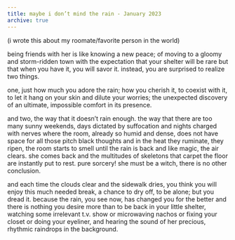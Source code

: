 ```yaml
---
title: maybe i don’t mind the rain - January 2023
archive: true    
---
```

(i wrote this about my roomate/favorite person in the world)

being friends with her is like knowing 
a new peace; of moving to a gloomy and storm-ridden town with the expectation
that your shelter will be rare but that
when you have it,
you will savor it. 
instead, you are surprised to realize two
things. 

one, just how much you adore the rain; how you cherish it, to coexist with 
it, to let it hang on your skin and dilute your worries;
the unexpected discovery of an ultimate, impossible comfort in its presence.

and two, 
the way that it doesn’t rain enough. 
the way that there are too many sunny weekends, days dictated by 
suffocation and nights charged with nerves where the room,
already so humid and dense, 
does not have space for all those
pitch black thoughts and in the heat they ruminate, 
they ripen, the room starts to smell until
the rain is back and like magic,
the air clears. she comes back and
the multitudes of skeletons that carpet the floor are instantly
put to rest. pure sorcery! she must be a witch, there is no other conclusion.

and each time the clouds clear and 
the sidewalk dries, you think you will enjoy this 
much needed 
break, 
a chance to dry off, to be alone;
but you dread it. 
because the rain, you see now, has changed you for 
the better and there is nothing you desire more than to be back in your little 
shelter,
watching some irrelevant t.v. show or microwaving nachos or fixing 
your closet or doing your eyeliner,
and hearing the sound of her precious, rhythmic raindrops in the background.